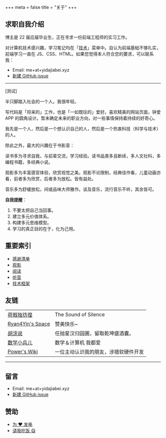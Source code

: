 +++
meta = false
title = "关于"
+++

## 求职自我介绍

博主是 22 届应届毕业生，正在寻求一份前端工程师的实习工作。

对计算机技术感兴趣，学习笔记均在「[技术](/tags/tech/)」菜单中。自认为前端基础不够扎实，前端学习一直在 JS、CSS、HTML。如果您觉得本人符合您的要求，可以联系我：

- Email: me+at+yidajiabei.xyz
- [新建 GitHub issue](https://github.com/tianheg/blog/issues/new)

---

[测试]

半只脚踏入社会的一个人。我很年轻。

写代码是「将来的」工作，也是「一如既往的」爱好。喜欢精美的网站页面，钟爱 APP 的圆角设计。暂未确定未来的职业方向，对一些事情保持着持续的好奇心。

我先是一个人，然后是一个想认识自己的人，然后是一个热衷科技（科学与技术）的人。

除此之外，最大的兴趣在于书影音：

读书多为寻求自我，与前辈交流，学习经验。读书品类多且断续，多人文社科，多编程书籍，多经典小说。

观影多为丰富感官体验，欣赏视觉之美。观影不论限制，经典佳作看，儿童动画亦看，前者多为欣赏，后者多为放松。皆有益处。

音乐多为舒缓放松，间或品味大师雅作。谈及音乐，流行音乐不听，其余皆可。

**自我提醒**：

1. 不要太把自己当回事。
2. 建立多元价值体系。
3. 构建多元思维模型。
4. 学习的真正目的在于，化为己用。

## 重要索引

- [感谢清单](/thanks/)
- [观影](/watch/)
- [阅读](/read/)
- [听音](/listen/)
- [技术框架](/coding/)

## 友链

|                                             |                                      |
| ------------------------------------------- | ------------------------------------ |
| [荷戟独彷徨](https://guanqr.com)            | The Sound of Silence                 |
| [Ryan4Yin's Space](https://ryan4yin.space/) | 赞美快乐~                            |
| [胡涂说](https://hutusi.com/)               | 任抛星汉归园圃，留取乾坤盛酒囊。     |
| [数学小兵儿](https://matnoble.me/)          | 数学＆计算机 我都爱                  |
| [Power's Wiki](https://wiki-power.com/)     | 一位主动认识我的朋友，涉猎软硬件开发 |

---

## 留言

- Email: me+at+yidajiabei.xyz
- [新建 GitHub issue](https://github.com/tianheg/blog/issues/new)

## 赞助

- [为 ❤️ 发电](https://afdian.net/@tianheg)
- [请我吃饭 😋](https://dun.mianbaoduo.com/@tianheg)
